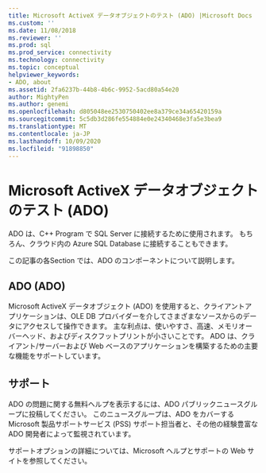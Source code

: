 ```yaml
---
title: Microsoft ActiveX データオブジェクトのテスト (ADO) |Microsoft Docs
ms.custom: ''
ms.date: 11/08/2018
ms.reviewer: ''
ms.prod: sql
ms.prod_service: connectivity
ms.technology: connectivity
ms.topic: conceptual
helpviewer_keywords:
- ADO, about
ms.assetid: 2fa6237b-44b8-4b6c-9952-5acd80a54e20
author: MightyPen
ms.author: genemi
ms.openlocfilehash: d805048ee2530750402ee8a379ce34a65420159a
ms.sourcegitcommit: 5c5db3d286fe554884e0e24340468e3fa5e3bea9
ms.translationtype: MT
ms.contentlocale: ja-JP
ms.lasthandoff: 10/09/2020
ms.locfileid: "91898850"
---
```

# <a name="test-microsoft-activex-data-objects-ado"></a>Microsoft ActiveX データオブジェクトのテスト (ADO)

ADO は、C++ Program で SQL Server に接続するために使用されます。 もちろん、クラウド内の Azure SQL Database に接続することもできます。

この記事の各Section では、ADO のコンポーネントについて説明します。

  
## <a name="ado"></a>ADO (ADO)  
 Microsoft ActiveX データオブジェクト (ADO) を使用すると、クライアントアプリケーションは、OLE DB プロバイダーを介してさまざまなソースからのデータにアクセスして操作できます。 主な利点は、使いやすさ、高速、メモリオーバーヘッド、およびディスクフットプリントが小さいことです。 ADO は、クライアント/サーバーおよび Web ベースのアプリケーションを構築するための主要な機能をサポートしています。  
  
## <a name="support"></a>サポート  
 ADO の問題に関する無料ヘルプを表示するには、ADO パブリックニュースグループに投稿してください。 このニュースグループは、ADO をカバーする Microsoft 製品サポートサービス (PSS) サポート担当者と、その他の経験豊富な ADO 開発者によって監視されています。  
  
 サポートオプションの詳細については、Microsoft ヘルプとサポートの Web サイトを参照してください。


